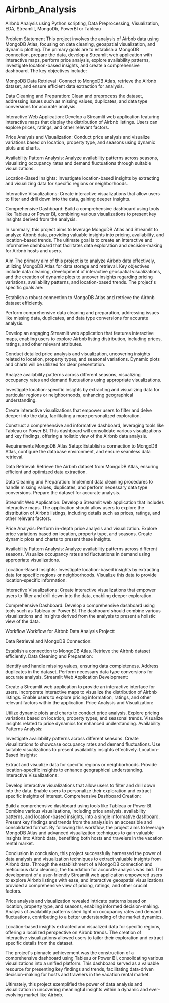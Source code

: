 # Airbnb_Analysis
Airbnb Analysis using Python scripting, Data Preprocessing, Visualization, EDA, Streamlit, MongoDb, PowerBI or Tableau

Problem Statement
This project involves the analysis of Airbnb data using MongoDB Atlas, focusing on data cleaning, geospatial visualization, and dynamic plotting. The primary goals are to establish a MongoDB connection, prepare the data, develop a Streamlit web application with interactive maps, perform price analysis, explore availability patterns, investigate location-based insights, and create a comprehensive dashboard. The key objectives include:

MongoDB Data Retrieval: Connect to MongoDB Atlas, retrieve the Airbnb dataset, and ensure efficient data extraction for analysis.

Data Cleaning and Preparation: Clean and preprocess the dataset, addressing issues such as missing values, duplicates, and data type conversions for accurate analysis.

Interactive Web Application: Develop a Streamlit web application featuring interactive maps that display the distribution of Airbnb listings. Users can explore prices, ratings, and other relevant factors.

Price Analysis and Visualization: Conduct price analysis and visualize variations based on location, property type, and seasons using dynamic plots and charts.

Availability Pattern Analysis: Analyze availability patterns across seasons, visualizing occupancy rates and demand fluctuations through suitable visualizations.

Location-Based Insights: Investigate location-based insights by extracting and visualizing data for specific regions or neighborhoods.

Interactive Visualizations: Create interactive visualizations that allow users to filter and drill down into the data, gaining deeper insights.

Comprehensive Dashboard: Build a comprehensive dashboard using tools like Tableau or Power BI, combining various visualizations to present key insights derived from the analysis.

In summary, this project aims to leverage MongoDB Atlas and Streamlit to analyze Airbnb data, providing valuable insights into pricing, availability, and location-based trends. The ultimate goal is to create an interactive and informative dashboard that facilitates data exploration and decision-making for Airbnb hosts and users.

Aim
The primary aim of this project is to analyze Airbnb data effectively, utilizing MongoDB Atlas for data storage and retrieval. Key objectives include data cleaning, development of interactive geospatial visualizations, and the creation of dynamic plots to uncover insights regarding pricing variations, availability patterns, and location-based trends. The project's specific goals are:

Establish a robust connection to MongoDB Atlas and retrieve the Airbnb dataset efficiently.

Perform comprehensive data cleaning and preparation, addressing issues like missing data, duplicates, and data type conversions for accurate analysis.

Develop an engaging Streamlit web application that features interactive maps, enabling users to explore Airbnb listing distribution, including prices, ratings, and other relevant attributes.

Conduct detailed price analysis and visualization, uncovering insights related to location, property types, and seasonal variations. Dynamic plots and charts will be utilized for clear presentation.

Analyze availability patterns across different seasons, visualizing occupancy rates and demand fluctuations using appropriate visualizations.

Investigate location-specific insights by extracting and visualizing data for particular regions or neighborhoods, enhancing geographical understanding.

Create interactive visualizations that empower users to filter and delve deeper into the data, facilitating a more personalized exploration.

Construct a comprehensive and informative dashboard, leveraging tools like Tableau or Power BI. This dashboard will consolidate various visualizations and key findings, offering a holistic view of the Airbnb data analysis.

Requirements
MongoDB Atlas Setup: Establish a connection to MongoDB Atlas, configure the database environment, and ensure seamless data retrieval.

Data Retrieval: Retrieve the Airbnb dataset from MongoDB Atlas, ensuring efficient and optimized data extraction.

Data Cleaning and Preparation: Implement data cleaning procedures to handle missing values, duplicates, and perform necessary data type conversions. Prepare the dataset for accurate analysis.

Streamlit Web Application: Develop a Streamlit web application that includes interactive maps. The application should allow users to explore the distribution of Airbnb listings, including details such as prices, ratings, and other relevant factors.

Price Analysis: Perform in-depth price analysis and visualization. Explore price variations based on location, property type, and seasons. Create dynamic plots and charts to present these insights.

Availability Pattern Analysis: Analyze availability patterns across different seasons. Visualize occupancy rates and fluctuations in demand using appropriate visualizations.

Location-Based Insights: Investigate location-based insights by extracting data for specific regions or neighborhoods. Visualize this data to provide location-specific information.

Interactive Visualizations: Create interactive visualizations that empower users to filter and drill down into the data, enabling deeper exploration.

Comprehensive Dashboard: Develop a comprehensive dashboard using tools such as Tableau or Power BI. The dashboard should combine various visualizations and insights derived from the analysis to present a holistic view of the data.

Workflow
Workflow for Airbnb Data Analysis Project:

Data Retrieval and MongoDB Connection:

Establish a connection to MongoDB Atlas.
Retrieve the Airbnb dataset efficiently.
Data Cleaning and Preparation:

Identify and handle missing values, ensuring data completeness.
Address duplicates in the dataset.
Perform necessary data type conversions for accurate analysis.
Streamlit Web Application Development:

Create a Streamlit web application to provide an interactive interface for users.
Incorporate interactive maps to visualize the distribution of Airbnb listings.
Enable users to explore pricing information, ratings, and other relevant factors within the application.
Price Analysis and Visualization:

Utilize dynamic plots and charts to conduct price analysis.
Explore pricing variations based on location, property types, and seasonal trends.
Visualize insights related to price dynamics for enhanced understanding.
Availability Patterns Analysis:

Investigate availability patterns across different seasons.
Create visualizations to showcase occupancy rates and demand fluctuations.
Use suitable visualizations to present availability insights effectively.
Location-Based Insights:

Extract and visualize data for specific regions or neighborhoods.
Provide location-specific insights to enhance geographical understanding.
Interactive Visualizations:

Develop interactive visualizations that allow users to filter and drill down into the data.
Enable users to personalize their exploration and extract specific insights of interest.
Comprehensive Dashboard Creation:

Build a comprehensive dashboard using tools like Tableau or Power BI.
Combine various visualizations, including price analysis, availability patterns, and location-based insights, into a single informative dashboard.
Present key findings and trends from the analysis in an accessible and consolidated format.
By following this workflow, the project aims to leverage MongoDB Atlas and advanced visualization techniques to gain valuable insights into Airbnb data, benefiting both hosts and travelers in the vacation rental market.

Conclusion
In conclusion, this project successfully harnessed the power of data analysis and visualization techniques to extract valuable insights from Airbnb data. Through the establishment of a MongoDB connection and meticulous data cleaning, the foundation for accurate analysis was laid. The development of a user-friendly Streamlit web application empowered users to explore Airbnb listings with ease, and interactive geospatial visualizations provided a comprehensive view of pricing, ratings, and other crucial factors.

Price analysis and visualization revealed intricate patterns based on location, property type, and seasons, enabling informed decision-making. Analysis of availability patterns shed light on occupancy rates and demand fluctuations, contributing to a better understanding of the market dynamics.

Location-based insights extracted and visualized data for specific regions, offering a localized perspective on Airbnb trends. The creation of interactive visualizations allowed users to tailor their exploration and extract specific details from the dataset.

The project's pinnacle achievement was the construction of a comprehensive dashboard using Tableau or Power BI, consolidating various visualizations into a unified platform. This dashboard served as a valuable resource for presenting key findings and trends, facilitating data-driven decision-making for hosts and travelers in the vacation rental market.

Ultimately, this project exemplified the power of data analysis and visualization in uncovering meaningful insights within a dynamic and ever-evolving market like Airbnb.
